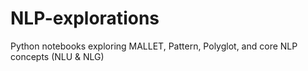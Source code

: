 # NLP-explorations
Python notebooks exploring MALLET, Pattern, Polyglot, and core NLP concepts (NLU &amp; NLG)
